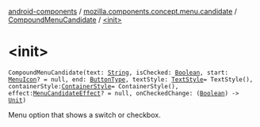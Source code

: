 [android-components](../../index.md) / [mozilla.components.concept.menu.candidate](../index.md) / [CompoundMenuCandidate](index.md) / [&lt;init&gt;](./-init-.md)

# &lt;init&gt;

`CompoundMenuCandidate(text: `[`String`](https://kotlinlang.org/api/latest/jvm/stdlib/kotlin/-string/index.html)`, isChecked: `[`Boolean`](https://kotlinlang.org/api/latest/jvm/stdlib/kotlin/-boolean/index.html)`, start: `[`MenuIcon`](../-menu-icon.md)`? = null, end: `[`ButtonType`](-button-type/index.md)`, textStyle: `[`TextStyle`](../-text-style/index.md)` = TextStyle(), containerStyle: `[`ContainerStyle`](../-container-style/index.md)` = ContainerStyle(), effect: `[`MenuCandidateEffect`](../-menu-candidate-effect.md)`? = null, onCheckedChange: (`[`Boolean`](https://kotlinlang.org/api/latest/jvm/stdlib/kotlin/-boolean/index.html)`) -> `[`Unit`](https://kotlinlang.org/api/latest/jvm/stdlib/kotlin/-unit/index.html)`)`

Menu option that shows a switch or checkbox.

